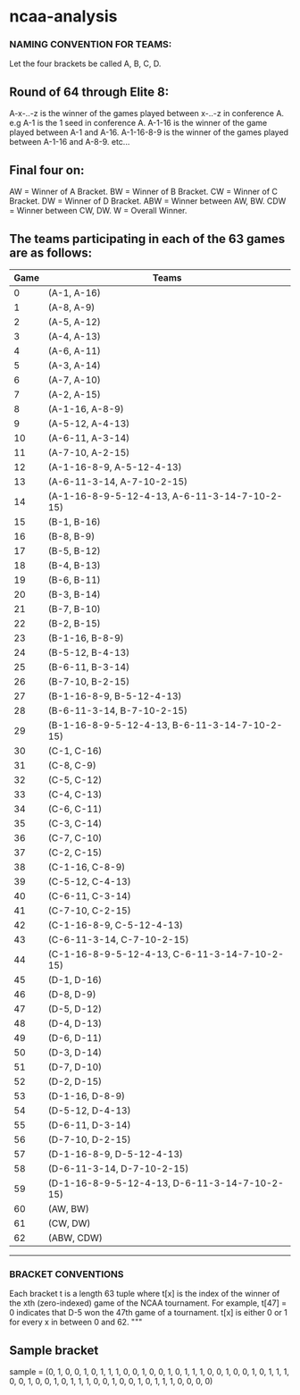 # ncaa-analysis

### NAMING CONVENTION FOR TEAMS:

Let the four brackets be called A, B, C, D. 

## Round of 64 through Elite 8:
A-x-..-z is the winner of the games played between x-..-z in conference A. e.g A-1 is the 1 seed in conference A.
A-1-16 is the winner of the game played between A-1 and A-16. A-1-16-8-9 is the winner of the games played between
A-1-16 and A-8-9. etc...

## Final four on:
AW = Winner of A Bracket. BW = Winner of B Bracket. CW = Winner of C Bracket. DW = Winner of D Bracket. 
ABW = Winner between AW, BW. CDW = Winner between CW, DW. 
W = Overall Winner. 

## The teams participating in each of the 63 games are as follows:

Game | Teams
-----| -----
0    | (A-1, A-16)
1    | (A-8, A-9)
2    | (A-5, A-12)
3    | (A-4, A-13)
4    | (A-6, A-11)
5    | (A-3, A-14)
6    | (A-7, A-10)
7    | (A-2, A-15)
8    | (A-1-16, A-8-9)
9    | (A-5-12, A-4-13)
10   | (A-6-11, A-3-14)
11   | (A-7-10, A-2-15)
12   | (A-1-16-8-9, A-5-12-4-13)
13   | (A-6-11-3-14, A-7-10-2-15)
14   | (A-1-16-8-9-5-12-4-13, A-6-11-3-14-7-10-2-15)
15   | (B-1, B-16)
16   | (B-8, B-9)
17   | (B-5, B-12)
18   | (B-4, B-13)
19   | (B-6, B-11)
20   | (B-3, B-14)
21   | (B-7, B-10)
22   | (B-2, B-15)
23   | (B-1-16, B-8-9)
24   | (B-5-12, B-4-13)
25   | (B-6-11, B-3-14)
26   | (B-7-10, B-2-15)
27   | (B-1-16-8-9, B-5-12-4-13)
28   | (B-6-11-3-14, B-7-10-2-15)
29   | (B-1-16-8-9-5-12-4-13, B-6-11-3-14-7-10-2-15)
30   | (C-1, C-16)
31   | (C-8, C-9)
32   | (C-5, C-12)
33   | (C-4, C-13)
34   | (C-6, C-11)
35   | (C-3, C-14)
36   | (C-7, C-10)
37   | (C-2, C-15)
38   | (C-1-16, C-8-9)
39   | (C-5-12, C-4-13)
40   | (C-6-11, C-3-14)
41   | (C-7-10, C-2-15)
42   | (C-1-16-8-9, C-5-12-4-13)
43   | (C-6-11-3-14, C-7-10-2-15)
44   | (C-1-16-8-9-5-12-4-13, C-6-11-3-14-7-10-2-15)
45   | (D-1, D-16)
46   | (D-8, D-9)
47   | (D-5, D-12)
48   | (D-4, D-13)
49   | (D-6, D-11)
50   | (D-3, D-14)
51   | (D-7, D-10)
52   | (D-2, D-15)
53   | (D-1-16, D-8-9)
54   | (D-5-12, D-4-13)
55   | (D-6-11, D-3-14)
56   | (D-7-10, D-2-15)
57   | (D-1-16-8-9, D-5-12-4-13)
58   | (D-6-11-3-14, D-7-10-2-15)
59   | (D-1-16-8-9-5-12-4-13, D-6-11-3-14-7-10-2-15)
60   | (AW, BW)
61   | (CW, DW)
62   | (ABW, CDW)
------------------------------------------------------

### BRACKET CONVENTIONS
Each bracket t is a length 63 tuple where t[x] is the index of the winner of the xth (zero-indexed) game of the NCAA tournament. 
For example, t[47] = 0 indicates that D-5 won the 47th game of a tournament. 
t[x] is either 0 or 1 for every x in between 0 and 62.
"""

## Sample bracket
sample = (0, 1, 0, 0, 1, 0, 1, 1, 1, 0, 0, 1, 0, 0, 1, 0, 1, 1, 1, 0, 0, 1, 0, 0, 1, 0, 1, 1, 1, 0, 
          0, 1, 0, 0, 1, 0, 1, 1, 1, 0, 0, 1, 0, 0, 1, 0, 1, 1, 1, 0, 0, 0, 0)  
